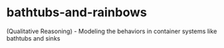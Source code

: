 # bathtubs-and-rainbows
(Qualitative Reasoning) - Modeling the behaviors in container systems like bathtubs and sinks
